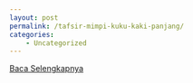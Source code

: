 ```yaml
---
layout: post
permalink: /tafsir-mimpi-kuku-kaki-panjang/
categories:
    - Uncategorized
---
```


[Baca Selengkapnya](/06)